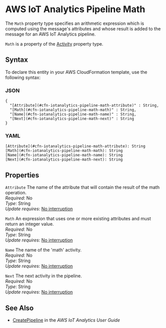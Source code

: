 # AWS IoT Analytics Pipeline Math<a name="aws-properties-iotanalytics-pipeline-math"></a>

<a name="aws-properties-iotanalytics-pipeline-math-description"></a>The `Math` property type specifies an arithmetic expression which is computed using the message's attributes and whose result is added to the message for an AWS IoT Analytics pipeline\.

<a name="aws-properties-iotanalytics-pipeline-math-inheritance"></a> `Math` is a property of the [Activity](aws-properties-iotanalytics-pipeline-activity.md) property type\.

## Syntax<a name="aws-properties-iotanalytics-pipeline-math-syntax"></a>

To declare this entity in your AWS CloudFormation template, use the following syntax:

### JSON<a name="aws-properties-iotanalytics-pipeline-math-syntax.json"></a>

```
{
  "[Attribute](#cfn-iotanalytics-pipeline-math-attribute)" : String,
  "[Math](#cfn-iotanalytics-pipeline-math-math)" : String,
  "[Name](#cfn-iotanalytics-pipeline-math-name)" : String,
  "[Next](#cfn-iotanalytics-pipeline-math-next)" : String
}
```

### YAML<a name="aws-properties-iotanalytics-pipeline-math-syntax.yaml"></a>

```
[Attribute](#cfn-iotanalytics-pipeline-math-attribute): String
[Math](#cfn-iotanalytics-pipeline-math-math): String
[Name](#cfn-iotanalytics-pipeline-math-name): String
[Next](#cfn-iotanalytics-pipeline-math-next): String
```

## Properties<a name="aws-properties-iotanalytics-pipeline-math-properties"></a>

`Attribute`  <a name="cfn-iotanalytics-pipeline-math-attribute"></a>
The name of the attribute that will contain the result of the math operation\.  
 *Required*: No  
 *Type*: String  
 *Update requires*: [No interruption](using-cfn-updating-stacks-update-behaviors.md#update-no-interrupt) 

`Math`  <a name="cfn-iotanalytics-pipeline-math-math"></a>
An expression that uses one or more existing attributes and must return an integer value\.  
 *Required*: No  
 *Type*: String  
 *Update requires*: [No interruption](using-cfn-updating-stacks-update-behaviors.md#update-no-interrupt) 

`Name`  <a name="cfn-iotanalytics-pipeline-math-name"></a>
The name of the 'math' activity\.  
 *Required*: No  
 *Type*: String  
 *Update requires*: [No interruption](using-cfn-updating-stacks-update-behaviors.md#update-no-interrupt) 

`Next`  <a name="cfn-iotanalytics-pipeline-math-next"></a>
The next activity in the pipeline\.  
 *Required*: No  
 *Type*: String  
 *Update requires*: [No interruption](using-cfn-updating-stacks-update-behaviors.md#update-no-interrupt) 

## See Also<a name="aws-properties-iotanalytics-pipeline-math-seealso"></a>
+ [ CreatePipeline](https://docs.aws.amazon.com/iotanalytics/latest/userguide/api.html#cli-iotanalytics-createpipeline) in the *AWS IoT Analytics User Guide*